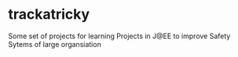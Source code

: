 # trackatricky
Some set of projects for learning
Projects in J@EE to improve Safety Sytems of large organsiation
